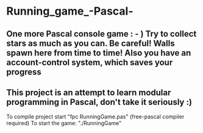 # Running_game_-Pascal-
One more Pascal console game : - )
Try to collect stars as much as you can. Be careful! Walls spawn here from time to time!
Also you have an account-control system, which saves your progress
-----------------------
This project is an attempt to learn modular programming in Pascal, don't take it seriously :)
-----------------------
To compile project start "fpc RunningGame.pas" (free-pascal compiler required)
To start the game: "./RunningGame"
